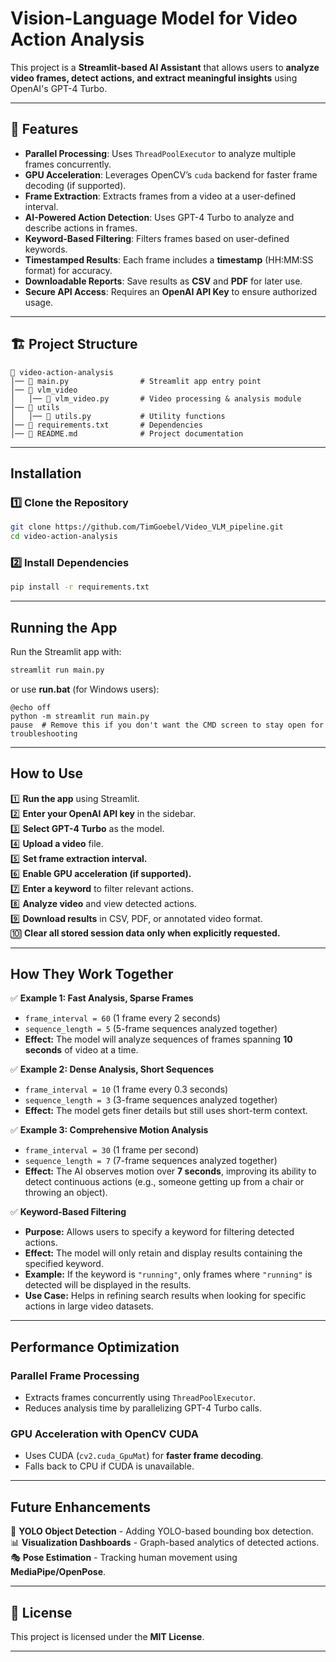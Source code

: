 # Vision-Language Model for Video Action Analysis 

This project is a **Streamlit-based AI Assistant** that allows users to **analyze video frames, detect actions, and extract meaningful insights** using OpenAI's GPT-4 Turbo.

---

## 📌 Features
- **Parallel Processing**: Uses `ThreadPoolExecutor` to analyze multiple frames concurrently.
- **GPU Acceleration**: Leverages OpenCV’s `cuda` backend for faster frame decoding (if supported).
- **Frame Extraction**: Extracts frames from a video at a user-defined interval.
- **AI-Powered Action Detection**: Uses GPT-4 Turbo to analyze and describe actions in frames.
- **Keyword-Based Filtering**: Filters frames based on user-defined keywords.
- **Timestamped Results**: Each frame includes a **timestamp** (HH:MM:SS format) for accuracy.
- **Downloadable Reports**: Save results as **CSV** and **PDF** for later use.
- **Secure API Access**: Requires an **OpenAI API Key** to ensure authorized usage.

---

## 🏗️ Project Structure
```
📁 video-action-analysis
│── 📄 main.py                # Streamlit app entry point
│── 📁 vlm_video
│   │── 📄 vlm_video.py       # Video processing & analysis module
│── 📁 utils
│   │── 📄 utils.py           # Utility functions
│── 📄 requirements.txt       # Dependencies
│── 📄 README.md              # Project documentation
```

---

## Installation
### **1️⃣ Clone the Repository**
```sh
git clone https://github.com/TimGoebel/Video_VLM_pipeline.git
cd video-action-analysis
```

### **2️⃣ Install Dependencies**
```sh
pip install -r requirements.txt
```

---

## Running the App
Run the Streamlit app with:
```sh
streamlit run main.py
```

or use **run.bat** (for Windows users):
```
@echo off
python -m streamlit run main.py
pause  # Remove this if you don't want the CMD screen to stay open for troubleshooting
```

---

## How to Use

1️⃣ **Run the app** using Streamlit.  
2️⃣ **Enter your OpenAI API key** in the sidebar.  
3️⃣ **Select GPT-4 Turbo** as the model.  
4️⃣ **Upload a video** file.  
5️⃣ **Set frame extraction interval.**  
6️⃣ **Enable GPU acceleration (if supported).**  
7️⃣ **Enter a keyword** to filter relevant actions.  
8️⃣ **Analyze video** and view detected actions.  
9️⃣ **Download results** in CSV, PDF, or annotated video format.  
🔟 **Clear all stored session data only when explicitly requested.**  

---

## How They Work Together

✅ **Example 1: Fast Analysis, Sparse Frames**
- `frame_interval = 60` (1 frame every 2 seconds)
- `sequence_length = 5` (5-frame sequences analyzed together)
- **Effect:** The model will analyze sequences of frames spanning **10 seconds** of video at a time.

✅ **Example 2: Dense Analysis, Short Sequences**
- `frame_interval = 10` (1 frame every 0.3 seconds)
- `sequence_length = 3` (3-frame sequences analyzed together)
- **Effect:** The model gets finer details but still uses short-term context.

✅ **Example 3: Comprehensive Motion Analysis**
- `frame_interval = 30` (1 frame per second)
- `sequence_length = 7` (7-frame sequences analyzed together)
- **Effect:** The AI observes motion over **7 seconds**, improving its ability to detect continuous actions (e.g., someone getting up from a chair or throwing an object).

✅ **Keyword-Based Filtering**
- **Purpose:** Allows users to specify a keyword for filtering detected actions.
- **Effect:** The model will only retain and display results containing the specified keyword.
- **Example:** If the keyword is `"running"`, only frames where `"running"` is detected will be displayed in the results.
- **Use Case:** Helps in refining search results when looking for specific actions in large video datasets.

---

## Performance Optimization
### **Parallel Frame Processing**
- Extracts frames concurrently using `ThreadPoolExecutor`.
- Reduces analysis time by parallelizing GPT-4 Turbo calls.

### **GPU Acceleration with OpenCV CUDA**
- Uses CUDA (`cv2.cuda_GpuMat`) for **faster frame decoding**.
- Falls back to CPU if CUDA is unavailable.

---

## Future Enhancements
🚀 **YOLO Object Detection** - Adding YOLO-based bounding box detection.  
📊 **Visualization Dashboards** - Graph-based analytics of detected actions.  
🎭 **Pose Estimation** - Tracking human movement using **MediaPipe/OpenPose**.  

---

## 📜 License
This project is licensed under the **MIT License**.

---
